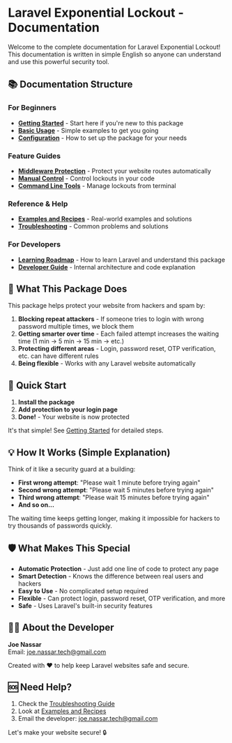 # Laravel Exponential Lockout - Documentation

Welcome to the complete documentation for Laravel Exponential Lockout! This documentation is written in simple English so anyone can understand and use this powerful security tool.

## 📚 Documentation Structure

### For Beginners
- **[Getting Started](getting-started.md)** - Start here if you're new to this package
- **[Basic Usage](basic-usage.md)** - Simple examples to get you going
- **[Configuration](configuration.md)** - How to set up the package for your needs

### Feature Guides
- **[Middleware Protection](middleware-protection.md)** - Protect your website routes automatically
- **[Manual Control](manual-control.md)** - Control lockouts in your code
- **[Command Line Tools](command-line-tools.md)** - Manage lockouts from terminal

### Reference & Help
- **[Examples and Recipes](examples-and-recipes.md)** - Real-world examples and solutions
- **[Troubleshooting](troubleshooting.md)** - Common problems and solutions

### For Developers
- **[Learning Roadmap](learning-roadmap.md)** - How to learn Laravel and understand this package
- **[Developer Guide](developer-guide.md)** - Internal architecture and code explanation

## 🎯 What This Package Does

This package helps protect your website from hackers and spam by:

1. **Blocking repeat attackers** - If someone tries to login with wrong password multiple times, we block them
2. **Getting smarter over time** - Each failed attempt increases the waiting time (1 min → 5 min → 15 min → etc.)
3. **Protecting different areas** - Login, password reset, OTP verification, etc. can have different rules
4. **Being flexible** - Works with any Laravel website automatically

## 🚀 Quick Start

1. **Install the package**
2. **Add protection to your login page**
3. **Done!** - Your website is now protected

It's that simple! See [Getting Started](getting-started.md) for detailed steps.

## 💡 How It Works (Simple Explanation)

Think of it like a security guard at a building:

- **First wrong attempt**: "Please wait 1 minute before trying again"
- **Second wrong attempt**: "Please wait 5 minutes before trying again"  
- **Third wrong attempt**: "Please wait 15 minutes before trying again"
- **And so on...**

The waiting time keeps getting longer, making it impossible for hackers to try thousands of passwords quickly.

## 🛡️ What Makes This Special

- **Automatic Protection** - Just add one line of code to protect any page
- **Smart Detection** - Knows the difference between real users and hackers
- **Easy to Use** - No complicated setup required
- **Flexible** - Can protect login, password reset, OTP verification, and more
- **Safe** - Uses Laravel's built-in security features

## 👨‍💻 About the Developer

**Joe Nassar**  
Email: joe.nassar.tech@gmail.com

Created with ❤️ to help keep Laravel websites safe and secure.

## 🆘 Need Help?

1. Check the [Troubleshooting Guide](troubleshooting.md)
2. Look at [Examples and Recipes](examples-and-recipes.md) 
3. Email the developer: joe.nassar.tech@gmail.com

Let's make your website secure! 🔒